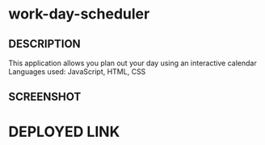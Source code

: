 # work-day-scheduler

## DESCRIPTION
This application allows you plan out your day using an interactive calendar
Languages used: JavaScript, HTML, CSS

## SCREENSHOT

# DEPLOYED LINK
